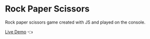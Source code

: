 # Rock Paper Scissors
Rock paper scissors game created with JS and played on the console.

[Live Demo](https://ranthz.github.io/rock-paper-scissors/) 👈

